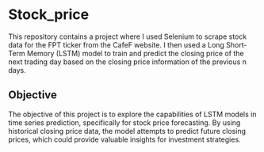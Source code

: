 # Stock_price
This repository contains a project where I used Selenium to scrape stock data for the FPT ticker from the CafeF website. I then used a Long Short-Term Memory (LSTM) model to train and predict the closing price of the next trading day based on the closing price information of the previous n days.

## Objective
The objective of this project is to explore the capabilities of LSTM models in time series prediction, specifically for stock price forecasting. By using historical closing price data, the model attempts to predict future closing prices, which could provide valuable insights for investment strategies.
